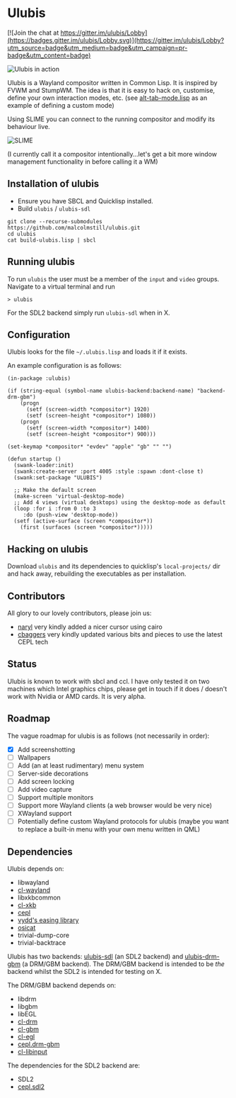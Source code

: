 # Ulubis

[![Join the chat at https://gitter.im/ulubis/Lobby](https://badges.gitter.im/ulubis/Lobby.svg)](https://gitter.im/ulubis/Lobby?utm_source=badge&utm_medium=badge&utm_campaign=pr-badge&utm_content=badge)

![Ulubis in action](https://github.com/malcolmstill/ulubis/raw/master/ulubis.gif)

Ulubis is a Wayland compositor written in Common Lisp. It is inspired by FVWM and StumpWM. The idea is that it is easy to hack on, customise, define your own interaction modes, etc. (see [alt-tab-mode.lisp](https://github.com/malcolmstill/ulubis/blob/master/alt-tab-mode.lisp) as an example of defining a custom mode)

Using SLIME you can connect to the running compositor and modify its behaviour live.

![SLIME](https://github.com/malcolmstill/ulubis/raw/master/slide-and-edit.gif)

(I currently call it a compositor intentionally...let's get a bit more window management functionality in before calling it a WM)

## Installation of ulubis

- Ensure you have SBCL and Quicklisp installed.
- Build `ulubis` / `ulubis-sdl`
```
git clone --recurse-submodules https://github.com/malcolmstill/ulubis.git
cd ulubis
cat build-ulubis.lisp | sbcl
```


## Running ulubis

To run `ulubis` the user must be a member of the `input` and `video` groups. Navigate to a virtual terminal and run

```
> ulubis
```

For the SDL2 backend simply run `ulubis-sdl` when in X.

## Configuration

Ulubis looks for the file `~/.ulubis.lisp` and loads it if it exists.

An example configuration is as follows:

```
(in-package :ulubis)

(if (string-equal (symbol-name ulubis-backend:backend-name) "backend-drm-gbm")
    (progn
      (setf (screen-width *compositor*) 1920)
      (setf (screen-height *compositor*) 1080))
    (progn
      (setf (screen-width *compositor*) 1400)
      (setf (screen-height *compositor*) 900)))

(set-keymap *compositor* "evdev" "apple" "gb" "" "")

(defun startup ()
  (swank-loader:init)
  (swank:create-server :port 4005 :style :spawn :dont-close t)
  (swank:set-package "ULUBIS")

  ;; Make the default screen
  (make-screen 'virtual-desktop-mode)
  ;; Add 4 views (virtual desktops) using the desktop-mode as default
  (loop :for i :from 0 :to 3
     :do (push-view 'desktop-mode))
  (setf (active-surface (screen *compositor*))
	(first (surfaces (screen *compositor*)))))
```

## Hacking on ulubis

Download `ulubis` and its dependencies to quicklisp's `local-projects/` dir and hack away, rebuilding the executables as per installation.

## Contributors

All glory to our lovely contributors, please join us:

- [naryl](https://github.com/naryl) very kindly added a nicer cursor using cairo
- [cbaggers](https://github.com/cbaggers) very kindly updated various bits and pieces to use the latest CEPL tech


## Status

Ulubis is known to work with sbcl and ccl. I have only tested it on two machines which Intel graphics chips, please get in touch if it does / doesn't work with Nvidia or AMD cards. It is very alpha.

## Roadmap

The vague roadmap for ulubis is as follows (not necessarily in order):
- [x] Add screenshotting
- [ ] Wallpapers
- [ ] Add (an at least rudimentary) menu system
- [ ] Server-side decorations
- [ ] Add screen locking
- [ ] Add video capture
- [ ] Support multiple monitors
- [ ] Support more Wayland clients (a web browser would be very nice)
- [ ] XWayland support
- [ ] Potentially define custom Wayland protocols for ulubis (maybe you want to replace a built-in menu with your own menu written in QML)

## Dependencies

Ulubis depends on:
- libwayland
- [cl-wayland](https://github.com/malcolmstill/cl-wayland)
- libxkbcommon
- [cl-xkb](https://github.com/malcolmstill/cl-xkb)
- [cepl](https://github.com/cbaggers/cepl)
- [vydd's easing library](https://github.com/vydd/easing)
- [osicat](https://github.com/osicat/osicat)
- trivial-dump-core
- trivial-backtrace

Ulubis has two backends: [ulubis-sdl](https://github.com/malcolmstill/ulubis-sdl) (an SDL2 backend) and [ulubis-drm-gbm](https://github.com/malcolmstill/ulubis-drm-gbm) (a DRM/GBM backend). The DRM/GBM backend is intended to be *the* backend whilst the SDL2 is intended for testing on X.

The DRM/GBM backend depends on:
- libdrm 
- libgbm 
- libEGL
- [cl-drm](https://github.com/malcolmstill/cl-drm)
- [cl-gbm](https://github.com/malcolmstill/cl-gbm)
- [cl-egl](https://github.com/malcolmstill/cl-egl)
- [cepl.drm-gbm](https://github.com/malcolmstill/cepl.drm-gbm)
- [cl-libinput](https://github.com/malcolmstill/cl-libinput)

The dependencies for the SDL2 backend are:
- SDL2
- [cepl.sdl2](https://github.com/cbaggers/cepl.sdl2)


